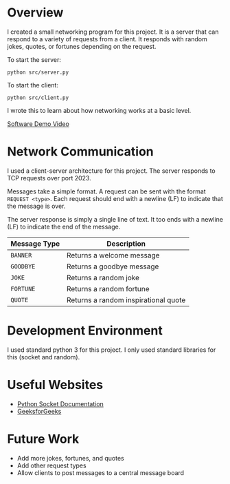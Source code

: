 # Overview

I created a small networking program for this project.
It is a server that can respond to a variety of requests from a client.
It responds with random jokes, quotes, or fortunes depending on the request.

To start the server:
```
python src/server.py
```

To start the client:
```
python src/client.py
```

I wrote this to learn about how networking works at a basic level.

[Software Demo Video](https://youtu.be/rURwORSJYF8)

# Network Communication

I used a client-server architecture for this project.
The server responds to TCP requests over port 2023.

Messages take a simple format.
A request can be sent with the format `REQUEST <type>`.
Each request should end with a newline (LF) to indicate that the message is over.

The server response is simply a single line of text.
It too ends with a newline (LF) to indicate the end of the message.

| Message Type   | Description                          |
| ---            | ---                                  |
| `BANNER`       | Returns a welcome message            |
| `GOODBYE`      | Returns a goodbye message            |
| `JOKE`         | Returns a random joke                |
| `FORTUNE`      | Returns a random fortune             |
| `QUOTE`        | Returns a random inspirational quote |

# Development Environment

I used standard python 3 for this project.
I only used standard libraries for this (socket and random).

# Useful Websites

* [Python Socket Documentation](https://docs.python.org/3/library/socket.html)
* [GeeksforGeeks](https://www.geeksforgeeks.org/socket-programming-python/)

# Future Work

* Add more jokes, fortunes, and quotes
* Add other request types
* Allow clients to post messages to a central message board
